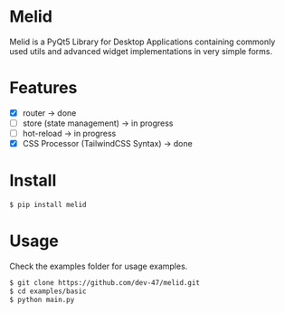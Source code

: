 # Melid

Melid is a PyQt5 Library for Desktop Applications containing commonly used utils and advanced widget implementations in very simple forms.

# Features

- [x] router -> done
- [ ] store (state management) -> in progress
- [ ] hot-reload -> in progress
- [x] CSS Processor (TailwindCSS Syntax) -> done

# Install

```sh
$ pip install melid
```

# Usage

Check the examples folder for usage examples.

```sh
$ git clone https://github.com/dev-47/melid.git
$ cd examples/basic
$ python main.py
```
